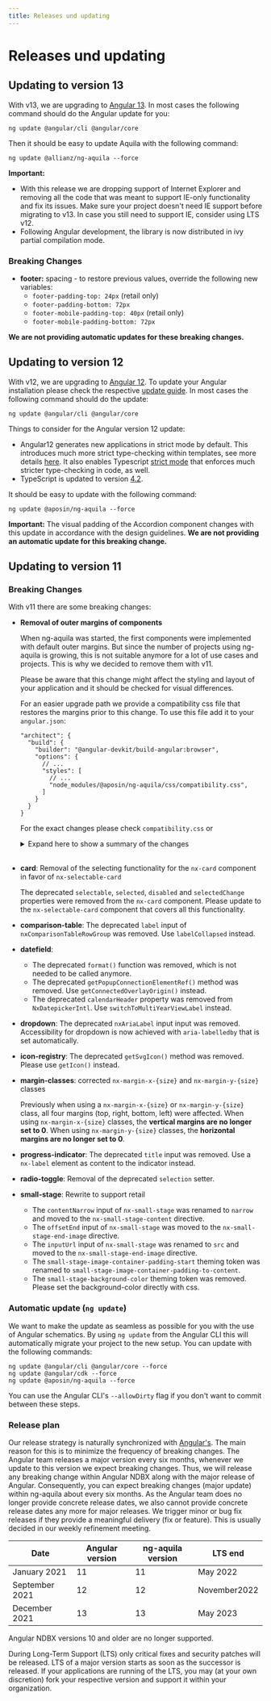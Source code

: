 ```yaml
---
title: Releases und updating
---
```


# Releases und updating

## Updating to version 13

With v13, we are upgrading to [Angular 13](https://blog.angular.io/angular-v13-is-now-available-cce66f7bc296). In most cases the following command should do the Angular update for you:

`ng update @angular/cli @angular/core`

Then it should be easy to update Aquila with the following command:

`ng update @allianz/ng-aquila --force`

**Important:**

-   With this release we are dropping support of Internet Explorer and removing all the code that was meant to support IE-only functionality and fix its issues. Make sure your project doesn't need IE support before migrating to v13. In case you still need to support IE, consider using LTS v12.
-   Following Angular development, the library is now distributed in ivy partial compilation mode.

### Breaking Changes

-   **footer:** spacing - to restore previous values, override the following new variables:
    -   `footer-padding-top: 24px` (retail only)
    -   `footer-padding-bottom: 72px`
    -   `footer-mobile-padding-top: 40px` (retail only)
    -   `footer-mobile-padding-bottom: 72px`

**We are not providing automatic updates for these breaking changes.**

## Updating to version 12

With v12, we are upgrading to [Angular 12](https://blog.angular.io/angular-v12-is-now-available-32ed51fbfd49). To update your Angular installation please check the respective [update guide](https://angular.io/guide/updating-to-version-12). In most cases the following command should do the update:

`ng update @angular/cli @angular/core`

Things to consider for the Angular version 12 update:

-   Angular12 generates new applications in strict mode by default. This introduces much more strict type-checking within templates, see more details [here](https://angular.io/guide/strict-mode). It also enables Typescript [strict mode](https://www.typescriptlang.org/tsconfig#strict) that enforces much stricter type-checking in code, as well.
-   TypeScript is updated to version [4.2](https://www.typescriptlang.org/docs/handbook/release-notes/typescript-4-2.html).

It should be easy to update with the following command:

`ng update @aposin/ng-aquila --force`

**Important:** The visual padding of the Accordion component changes with this update in accordance with the design guidelines. **We are not providing an automatic update for this breaking change.**

## Updating to version 11

### Breaking Changes

With v11 there are some breaking changes:

-   **Removal of outer margins of components**

    When ng-aquila was started, the first components were implemented with default outer margins. But since the number of projects using ng-aquila is growing, this is not suitable anymore for a lot of use cases and projects. This is why we decided to remove them with v11.

    <p class="docs-danger-text nx-font-weight-bold">Please be aware that this change might affect the styling and layout of your application and it should be checked for visual differences.</p>

    For an easier upgrade path we provide a compatibility css file that restores the margins prior to this change. To use this file add it to your `angular.json`:

    ```
    "architect": {
      "build": {
        "builder": "@angular-devkit/build-angular:browser",
        "options": {
          // ...
          "styles": [
            // ...
            "node_modules/@aposin/ng-aquila/css/compatibility.css",
          ]
        }
      }
    }
    ```

    For the exact changes please check `compatibility.css` or

    <details>
      <summary>Expand here to show a summary of the changes</summary>

    | **Component** | **Changes** |
    | --- | --- |
    | **expansion-panel/accordion** | Removed `margin-top: 16px` before the first expansion-panel inside an accordion. |
    | **button** | Removed `margin: 0 0 24px 0` . |
    | **cards** | Removed `margin-bottom: 24px` from the `nx-card` component and `margin-bottom: 8px` from the `nx-selectable-card` component. |
    | **checkbox** | Removed `margin-bottom: 16px` . |
    | **copytext** | Removed `margin: 0 0 32px 0` . The copytext now has a default `margin: 0` . |
    | **dynamic-table** | Removed `margin: 32px 0` . |
    | **headlines** | Removed `margin-bottom` from each headline size. The headlines now have a default `margin: 0` . |
    | **lists** | Removed `margin-bottom: 32px` from the list and `margin-bottom: 16px` from the last list item. |
    | **notifications and errors** | Removed `margin: 12px 0` from `nx-message` , `nx-message-banner` and `nx-error` (of type `message` ). For the Message Toast the margin is still used. |
    | **number-stepper** | Removed `margin-top: 12px` if there is no label set. |
    | **pagination** | Removed `margin: 8px 0` from the Advanced Pagination (+ smaller screens: `margin: 8px 0 40px 0` ) and `margin: 16px 0` from the Simple Pagination (smaller screens: `margin: 40px 0). |
    | **taglist** | Removed `margin-bottom: 32px` on the list. On the single tag items, there is still used a `margin-bottom` . |

    </details>

    <br>

-   **card**: Removal of the selecting functionality for the `nx-card` component in favor of `nx-selectable-card`

    The deprecated `selectable`, `selected`, `disabled` and `selectedChange` properties were removed from the `nx-card` component. Please update to the `nx-selectable-card` component that covers all this functionality.

-   **comparison-table**: The deprecated `label` input of `nxComparisonTableRowGroup` was removed. Use `labelCollapsed` instead.

-   **datefield**:

    -   The deprecated `format()` function was removed, which is not needed to be called anymore.
    -   The deprecated `getPopupConnectionElementRef()` method was removed. Use `getConnectedOverlayOrigin()` instead.
    -   The deprecated `calendarHeader` property was removed from `NxDatepickerIntl`. Use `switchToMultiYearViewLabel` instead.

-   **dropdown**: The deprecated `nxAriaLabel` input input was removed. Accessibility for dropdown is now achieved with `aria-labelledby` that is set automatically.

-   **icon-registry**: The deprecated `getSvgIcon()` method was removed. Please use `getIcon()` instead.

-   **margin-classes**: corrected `nx-margin-x-{size}` and `nx-margin-y-{size}` classes

    Previously when using a `nx-margin-x-{size}` or `nx-margin-y-{size}` class, all four margins (top, right, bottom, left) were affected. When using `nx-margin-x-{size}` classes, the **vertical margins are no longer set to 0**. When using `nx-margin-y-{size}` classes, the **horizontal margins are no longer set to 0**.

-   **progress-indicator**: The deprecated `title` input was removed. Use a `nx-label` element as content to the indicator instead.

-   **radio-toggle**: Removal of the deprecated `selection` setter.

-   **small-stage**: Rewrite to support retail

    -   The `contentNarrow` input of `nx-small-stage` was renamed to `narrow` and moved to the `nx-small-stage-content` directive.
    -   The `offsetEnd` input of `nx-small-stage` was moved to the `nx-small-stage-end-image` directive.
    -   The `inputUrl` input of `nx-small-stage` was renamed to `src` and moved to the `nx-small-stage-end-image` directive.
    -   The `small-stage-image-container-padding-start` theming token was renamed to `small-stage-image-container-padding-to-content`.
    -   The `small-stage-background-color` theming token was removed. Please set the background-color directly with css.

### Automatic update (`ng update`)

We want to make the update as seamless as possible for you with the use of Angular schematics. By using `ng update` from the Angular CLI this will automatically migrate your project to the new setup. You can update with the following commands:

```
ng update @angular/cli @angular/core --force
ng update @angular/cdk --force
ng update @aposin/ng-aquila --force
```

You can use the Angular CLI's `--allowDirty` flag if you don't want to commit between these steps.

### Release plan

Our release strategy is naturally synchronized with [Angular's](https://github.com/angular/angular/blob/master/docs/RELEASE_SCHEDULE.md). The main reason for this is to minimize the frequency of breaking changes. The Angular team releases a major version every six months, whenever we update to this version we expect breaking changes. Thus, we will release any breaking change within Angular NDBX along with the major release of Angular. Consequently, you can expect breaking changes (major update) within ng-aquila about every six months. As the Angular team does no longer provide concrete release dates, we also cannot provide concrete release dates any more for major releases. We trigger minor or bug fix releases if they provide a meaningful delivery (fix or feature). This is usually decided in our weekly refinement meeting.

| Date           | Angular version | ng-aquila version | LTS end      |
| -------------- | --------------- | ----------------- | ------------ |
| January 2021   | 11              | 11                | May 2022     |
| September 2021 | 12              | 12                | November2022 |
| December 2021  | 13              | 13                | May 2023     |

Angular NDBX versions 10 and older are no longer supported.

During Long-Term Support (LTS) only critical fixes and security patches will be released. LTS of a major version starts as soon as the successor is released. If your applications are running of the LTS, you may (at your own discretion) fork your respective version and support it within your organization.
